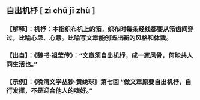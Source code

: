 ## 自出机杼		 [ zì chū jī zhù ]

### 【解释】：机杼：本指织布机上的筘，织布时每条经线都要从筘齿间穿过，比喻心思、心意。比喻写文章能创造出新的风格和体裁。

### 【出自】：《魏书·祖莹传》：“文章须自出机杼，成一家风骨，何能共人同生活也。”

### 【示例】：《晚清文学丛钞·黄绣球》第七回   “做文章原要自出机杼，自行发挥，不是迎合他人的嗜好。”